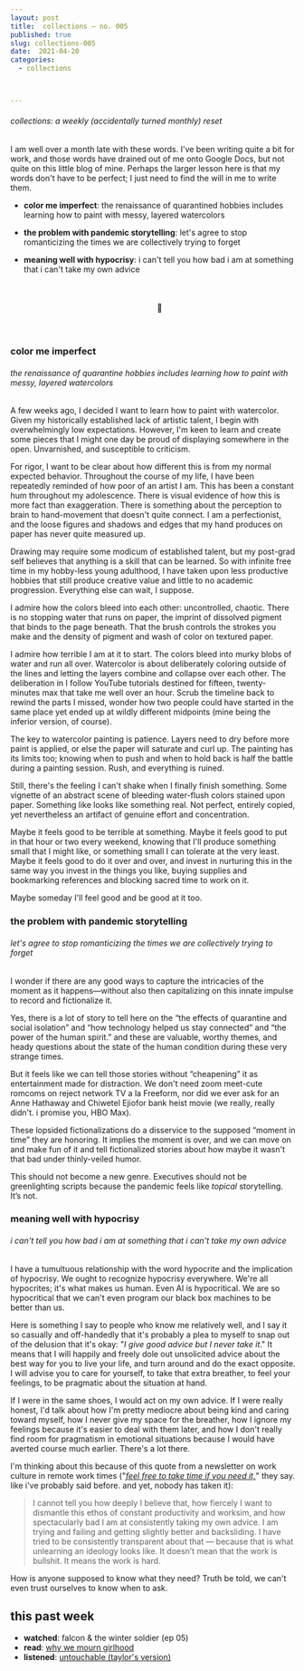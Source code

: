 ```yaml
---
layout: post
title:  collections — no. 005
published: true
slug: collections-005
date:  2021-04-20
categories:
  - collections



---
```


###### collections: a weekly (accidentally turned monthly) reset



I am well over a month late with these words. I've been writing quite a bit for work, and those words have drained out of me onto Google Docs, but not quite on this little blog of mine. Perhaps the larger lesson here is that my words don't have to be perfect; I just need to find the will in me to write them.

- **color me imperfect**: the renaissance of quarantined hobbies includes learning how to paint with messy, layered watercolors
- **the problem with pandemic storytelling**: let's agree to stop romanticizing the times we are collectively trying to forget

- **meaning well with hypocrisy**: i can't tell you how bad i am at something that i can't take my own advice

  <br />

  <h4 style="text-align:center">💌</h4>

  <!--more-->

  <br/>

### color me imperfect

###### the renaissance of quarantine hobbies includes learning how to paint with messy, layered watercolors

A few weeks ago, I decided I want to learn how to paint with watercolor. Given my historically established lack of artistic talent, I begin with overwhelmingly low expectations. However, I'm keen to learn and create some pieces that I might one day be proud of displaying somewhere in the open. Unvarnished, and susceptible to criticism.

For rigor, I want to be clear about how different this is from my normal expected behavior. Throughout the course of my life, I have been repeatedly reminded of how poor of an artist I am. This has been a constant hum throughout my adolescence. There is visual evidence of how this is more fact than exaggeration. There is something about the perception to brain to hand-movement that doesn't quite connect. I am a perfectionist, and the loose figures and shadows and edges that my hand produces on paper has never quite measured up. 

Drawing may require some modicum of established talent, but my post-grad self believes that anything is a skill that can be learned. So with infinite free time in my hobby-less young adulthood, I have taken upon less productive hobbies that still produce creative value and little to no academic progression. Everything else can wait, I suppose.

I admire how the colors bleed into each other: uncontrolled, chaotic. There is no stopping water that runs on paper, the imprint of dissolved pigment that binds to the page beneath. That the brush controls the strokes you make and the density of pigment and wash of color on textured paper.

I admire how terrible I am at it to start. The colors bleed into murky blobs of water and run all over. Watercolor is about deliberately coloring outside of the lines and letting the layers combine and collapse over each other. The deliberation in I follow YouTube tutorials destined for fifteen, twenty-minutes max that take me well over an hour. Scrub the timeline back to rewind the parts I missed, wonder how two people could have started in the same place yet ended up at wildly different midpoints (mine being the inferior version, of course). 

The key to watercolor painting is patience. Layers need to dry before more paint is applied, or else the paper will saturate and curl up. The painting has its limits too; knowing when to push and when to hold back is half the battle during a painting session. Rush, and everything is ruined. 

Still, there's the feeling I can't shake when I finally finish something. Some vignette of an abstract scene of bleeding water-flush colors stained upon paper. Something like looks like something real. Not perfect, entirely copied, yet nevertheless an artifact of genuine effort and concentration.

Maybe it feels good to be terrible at something. Maybe it feels good to put in that hour or two every weekend, knowing that I'll produce something small that I might like, or something small I can tolerate at the very least. Maybe it feels good to do it over and over, and invest in nurturing this in the same way you invest in the things you like, buying supplies and bookmarking references and blocking sacred time to work on it. 

Maybe someday I'll feel good and be good at it too.





### the problem with pandemic storytelling

###### let's agree to stop romanticizing the times we are collectively trying to forget

I wonder if there are any good ways to capture the intricacies of the moment as it happens—without also then capitalizing on this innate impulse to record and fictionalize it.

Yes, there is a lot of story to tell here on the “the effects of quarantine and social isolation” and “how technology helped us stay connected” and “the power of the human spirit.” and these are valuable, worthy themes, and heady questions about the state of the human condition during these very strange times.

But it feels like we can tell those stories without “cheapening” it as entertainment made for distraction. We don't need zoom meet-cute romcoms on reject network TV a la Freeform, nor did we ever ask for an Anne Hathaway and Chiwetel Ejiofor bank heist movie (we really, really didn't. i promise you, HBO Max).

These lopsided fictionalizations do a disservice to the supposed “moment in time” they are honoring. It implies the moment is over, and we can move on and make fun of it and tell fictionalized stories about how maybe it wasn't that bad under thinly-veiled humor.

This should not become a new genre. Executives should not be greenlighting scripts because the pandemic feels like *topical* storytelling. It’s not.



### meaning well with hypocrisy

###### i can't tell you how bad i am at something that i can't take my own advice

I have a tumultuous relationship with the word hypocrite and the implication of hypocrisy. We ought to recognize hypocrisy everywhere. We're all hypocrites; it's what makes us human. Even AI is hypocritical. We are so hypocritical that we can't even program our black box machines to be better than us. 

Here is something I say to people who know me relatively well, and I say it so casually and off-handedly that it's probably a plea to myself to snap out of the delusion that it's okay: "*I give good advice but I never take it*." It means that I will happily and freely dole out unsolicited advice about the best way for you to live your life, and turn around and do the exact opposite. I will advise you to care for yourself, to take that extra breather, to feel your feelings, to be pragmatic about the situation at hand. 

If I were in the same shoes, I would act on my own advice. If I were really honest, I'd talk about how I'm pretty mediocre about being kind and caring toward myself, how I never give my space for the breather, how I ignore my feelings because it's easier to deal with them later, and how I don't really find room for pragmatism in emotional situations because I would have averted course much earlier. There's a lot there.

I'm thinking about this because of this quote from a newsletter on work culture in remote work times ("*[feel free to take time if you need it,](https://annehelen.substack.com/p/against-feel-free-to-take-some-time)*" they say. like i've probably said before. and yet, nobody has taken it):

> I cannot tell you how deeply I believe that, how fiercely I want to dismantle this ethos of constant productivity and worksim, and how spectacularly bad I am at consistently taking my own advice. I am trying and failing and getting slightly better and backsliding. I have tried to be consistently transparent about that — because that is what unlearning an ideology looks like. It doesn’t mean that the work is bullshit. It means the work is hard. 

How is anyone supposed to know what they need? Truth be told, we can't even trust ourselves to know when to ask.



## this past week

- **watched**: falcon & the winter soldier (ep 05)
- **read**: [why we mourn girlhood](https://www.newyorker.com/books/under-review/why-we-mourn-girlhood)
- **listened**: [untouchable (taylor's version)](https://open.spotify.com/track/0tQ9vBYpldCuikPsbgOVKA?si=e39f42d181dc4ff2)